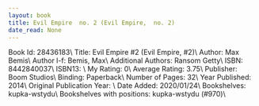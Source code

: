 ```yaml
---
layout: book
title: Evil Empire  no. 2 (Evil Empire,  no. 2)
date_read: None
---
```


Book Id: 28436183\ 
Title: Evil Empire #2 (Evil Empire, #2)\ 
Author: Max Bemis\ 
Author l-f: Bemis, Max\ 
Additional Authors: Ransom Getty\ 
ISBN: 8442840037\ 
ISBN13: \ 
My Rating: 0\ 
Average Rating: 3.75\ 
Publisher: Boom Studios\ 
Binding: Paperback\ 
Number of Pages: 32\ 
Year Published: 2014\ 
Original Publication Year: \ 
Date Added: 2020/01/24\ 
Bookshelves: kupka-wstydu\ 
Bookshelves with positions: kupka-wstydu (#970)\ 

